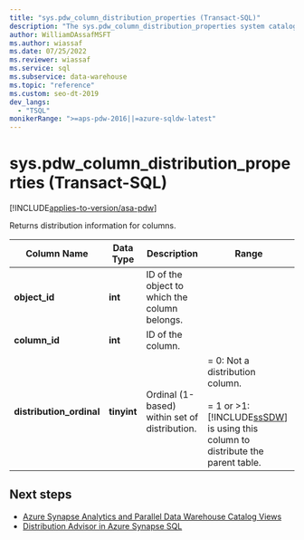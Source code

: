 ```yaml
---
title: "sys.pdw_column_distribution_properties (Transact-SQL)"
description: "The sys.pdw_column_distribution_properties system catalog view returns distribution information for columns."
author: WilliamDAssafMSFT
ms.author: wiassaf
ms.date: 07/25/2022
ms.reviewer: wiassaf
ms.service: sql
ms.subservice: data-warehouse
ms.topic: "reference"
ms.custom: seo-dt-2019
dev_langs:
  - "TSQL"
monikerRange: ">=aps-pdw-2016||=azure-sqldw-latest"
---
```

# sys.pdw_column_distribution_properties (Transact-SQL)
[!INCLUDE[applies-to-version/asa-pdw](../../includes/applies-to-version/asa-pdw.md)]

Returns distribution information for columns.  
  
|Column Name|Data Type|Description|Range|  
|-----------------|---------------|-----------------|-----------|  
|**object_id**|**int**|ID of the object to which the column belongs.||  
|**column_id**|**int**|ID of the column.||  
|**distribution_ordinal**|**tinyint**|Ordinal (1-based) within set of distribution.| = 0: Not a distribution column. <br /><br /> = 1 or >1: [!INCLUDE[ssSDW](../../includes/sssdw-md.md)] is using this column to distribute the parent table.|  
  
## Next steps 

- [Azure Synapse Analytics and Parallel Data Warehouse Catalog Views](../../relational-databases/system-catalog-views/sql-data-warehouse-and-parallel-data-warehouse-catalog-views.md)  
- [Distribution Advisor in Azure Synapse SQL](/azure/synapse-analytics/sql/distribution-advisor)